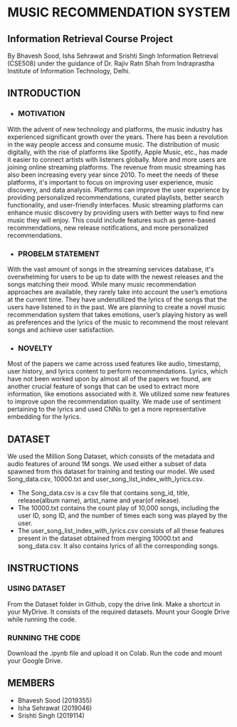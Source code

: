 # MUSIC RECOMMENDATION SYSTEM
## Information Retrieval Course Project

By Bhavesh Sood, Isha Sehrawat and Srishti Singh Information Retrieval (CSE508) under the guidance of Dr. Rajiv Ratn Shah from Indraprastha Institute of Information Technology, Delhi.

## INTRODUCTION
* ### MOTIVATION
With the advent of new technology and platforms, the music industry has experienced significant growth over the years. There has been a revolution in the way people access and consume music. The distribution of music digitally, with the rise of platforms like Spotify, Apple Music, etc., has made it easier to connect artists with listeners globally. More and more users are joining online streaming platforms. The revenue from music streaming has also been increasing every year since 2010. To meet the needs of these platforms, it's important to focus on improving user experience, music discovery, and data analysis. Platforms can improve the user experience by providing personalized recommendations, curated playlists, better search functionality, and user-friendly interfaces. Music streaming platforms can enhance music discovery by providing users with better ways to find new music they will enjoy. This could include features such as genre-based recommendations, new release notifications, and more personalized recommendations.

* ### PROBELM STATEMENT
With the vast amount of songs in the streaming services database, it's overwhelming for users to be up to date with the newest releases and the songs matching their mood. While many music recommendation approaches are available, they rarely take into account the user’s emotions at the current time. They have underutilized the lyrics of the songs that the users have listened to in the past. We are planning to create a novel music recommendation system that takes emotions, user’s playing history as well as preferences and the lyrics of the music to recommend the most relevant songs and achieve user satisfaction.

* ### NOVELTY
Most of the papers we came across used features like audio, timestamp, user history, and lyrics content to perform recommendations. Lyrics, which have not been worked upon by almost all of the papers we found, are another crucial feature of songs that can be used to extract more information, like emotions associated with it. We utilized some new features to improve upon the recommendation quality. We made use of sentiment pertaining to the lyrics and used CNNs to get a more representative embedding for the lyrics.

## DATASET
We used the Million Song Dataset, which consists of the metadata and audio features of around 1M songs. We used either a subset of data spawned from this dataset for training and testing our model. We used Song_data.csv, 10000.txt and user_song_list_index_with_lyrics.csv. 

* The Song_data.csv is a csv file that contains song_id, title, release(album name), artist_name and year(of release). 
* The 10000.txt contains the count play of 10,000 songs, including the user ID, song ID, and the number of times each song was played by the user.
* The user_song_list_index_with_lyrics.csv consists of all these features present in the dataset obtained from merging 10000.txt and song_data.csv. It also contains lyrics of all the corresponding songs.

## INSTRUCTIONS
### USING DATASET 
From the Dataset folder in Github, copy the drive link. Make a shortcut in your MyDrive. It consists of the required datasets. Mount your Google Drive while running the code.

### RUNNING THE CODE
Download the .ipynb file and upload it on Colab. Run the code and mount your Google Drive. 

## MEMBERS
* Bhavesh Sood (2019355)
* Isha Sehrawat (2019046)
* Srishti Singh (2019114)
